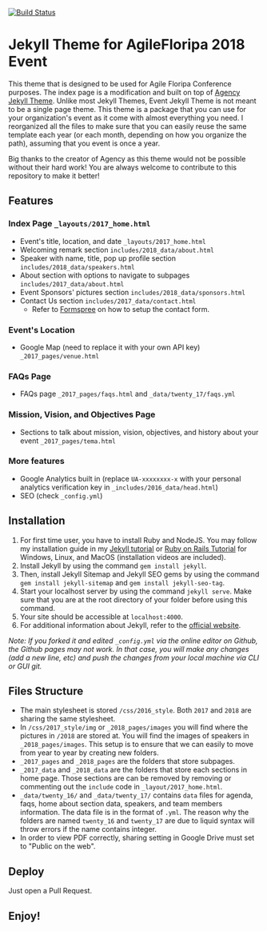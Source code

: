 [![Build Status](https://travis-ci.org/mingomax/afconf.svg?branch=master)](https://travis-ci.org/mingomax/afconf)

# Jekyll Theme for AgileFloripa 2018 Event
This theme that is designed to be used for Agile Floripa Conference purposes. The index page is a modification and built on top of [Agency Jekyll Theme](https://github.com/y7kim/agency-jekyll-theme). Unlike most Jekyll Themes, Event Jekyll Theme is not meant to be a single page theme. This theme is a package that you can use for your organization's event as it come with almost everything you need. I reorganized all the files to make sure that you can easily reuse the same template each year (or each month, depending on how you organize the path), assuming that you event is once a year. 

Big thanks to the creator of Agency as this theme would not be possible without their hard work! You are always welcome to contribute to this repository to make it better!

## Features
### Index Page `_layouts/2017_home.html`
- Event's title, location, and date `_layouts/2017_home.html`
- Welcoming remark section `includes/2018_data/about.html`
- Speaker with name, title, pop up profile section `includes/2018_data/speakers.html`
- About section with options to navigate to subpages `includes/2017_data/about.html`
- Event Sponsors' pictures section `includes/2018_data/sponsors.html`
- Contact Us section `includes/2017_data/contact.html`
  - Refer to [Formspree](https://formspree.io/) on how to setup the contact form.
### Event's Location
- Google Map (need to replace it with your own API key) `_2017_pages/venue.html`
### FAQs Page
- FAQs page `_2017_pages/faqs.html` and `_data/twenty_17/faqs.yml`
### Mission, Vision, and Objectives Page
- Sections to talk about mission, vision, objectives, and history about your event `_2017_pages/tema.html`

### More features
- Google Analytics built in (replace `UA-xxxxxxxx-x` with your personal analytics verification key in `_includes/2016_data/head.html`)
- SEO (check `_config.yml`)

## Installation
1. For first time user, you have to install Ruby and NodeJS. You may follow my installation guide in my [Jekyll tutorial](http://melvinchng.github.io/jekyll/installation.html#ruby-and-nodejs-installation) or [Ruby on Rails Tutorial](http://melvinchng.github.io/jekyll/RubyOnRailsInstallation.html) for Windows, Linux, and MacOS (installation videos are included).
2. Install Jekyll by using the command `gem install jekyll`.
3. Then, install Jekyll Sitemap and Jekyll SEO gems by using the command `gem install jekyll-sitemap` and `gem install jekyll-seo-tag`.
4. Start your localhost server by using the command `jekyll serve`. Make sure that you are at the root directory of your folder before using this command.
5. Your site should be accessible at `localhost:4000`.
6. For additional information about Jekyll, refer to the [official website](http://jekyllrb.com/). 

_Note: If you forked it and edited `_config.yml` via the online editor on Github, the Github pages may not work. In that case, you will make any changes (add a new line, etc) and push the changes from your local machine via CLI or GUI git._

## Files Structure
- The main stylesheet is stored `/css/2016_style`. Both `2017` and `2018` are sharing the same stylesheet.
- In `/css/2017_style/img` or `_2018_pages/images` you will find where the pictures in `/2018` are stored at. You will find the images of speakers in `_2018_pages/images`. This setup is to ensure that we can easily to move from year to year by creating new folders.
- `_2017_pages` and `_2018_pages` are the folders that store subpages.
- `_2017_data` and `_2018_data` are the folders that store each sections in home page. Those sections are can be removed by removing or commenting out the `include` code in `_layout/2017_home.html`.
- `_data/twenty_16/` and `_data/twenty_17/` contains `data` files for agenda, faqs, home about section data, speakers, and team members information. The data file is in the format of `.yml`. The reason why the folders are named `twenty_16` and `twenty_17` are due to liquid syntax will throw errors if the name contains integer. 
- In order to view PDF correctly, sharing setting in Google Drive must set to "Public on the web".

## Deploy
Just open a Pull Request.

## Enjoy!

